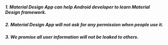 ##### 1. Material Design App can help Android developer to learn Material Design framework.

##### 2. Material Design App will not ask for any permission when people use it.

##### 3. We promise all user information will not be leaked to others.
